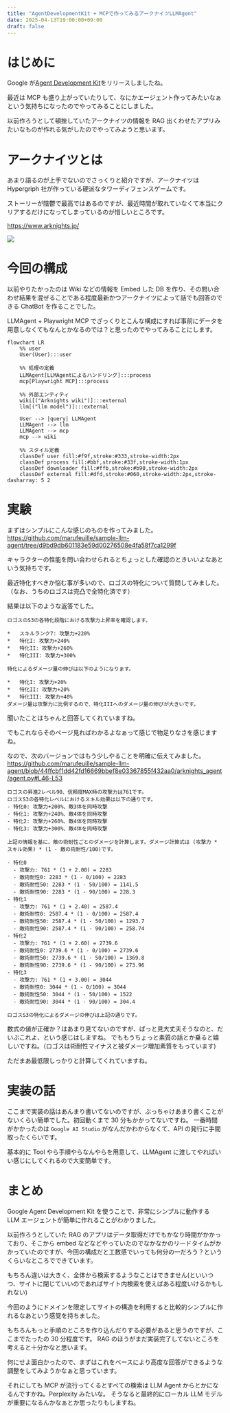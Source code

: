 ```yaml
---
title: "AgentDevelopmentKit + MCPで作ってみるアークナイツLLMAgent"
date: 2025-04-13T19:00:00+09:00
draft: false
---
```


# はじめに

Google が[Agent Development Kit](https://google.github.io/adk-docs/)をリリースしましたね。

最近は MCP も盛り上がっていたりして、なにかエージェント作ってみたいなぁという気持ちになったのでやってみることにしました。

以前作ろうとして頓挫していたアークナイツの情報を RAG 出くわせたアプリみたいなものが作れる気がしたのでやってみようと思います。

# アークナイツとは

あまり語るのが上手でないのでさっくりと紹介ですが、アークナイツは Hypergriph 社が作っている硬派なタワーディフェンスゲームです。

ストーリーが陰鬱で最高ではあるのですが、最近時間が取れていなくて本当にクリアするだけになってしまっているのが惜しいところです。

https://www.arknights.jp/

![](prof.png)

# 今回の構成

以前やりたかったのは Wiki などの情報を Embed した DB を作り、その問い合わせ結果を混ぜることである程度最新かつアークナイツによって話でも回答のできる ChatBot を作ることでした。

LLMAgent + Playwright MCP でざっくりとこんな構成にすれば事前にデータを用意しなくてもなんとかなるのでは？と思ったのでやってみることにします。

```mermaid
flowchart LR
    %% user
    User(User):::user

    %% 処理の定義
    LLMAgent[LLMAgentによるハンドリング]:::process
    mcp[Playwright MCP]:::process

    %% 外部エンティティ
    wiki[("Arknights wiki")]:::external
    llm[("llm model")]:::external

    User --> |query| LLMAgent
    LLMAgent --> llm
    LLMAgent --> mcp
    mcp --> wiki

    %% スタイル定義
    classDef user fill:#f9f,stroke:#333,stroke-width:2px
    classDef process fill:#bbf,stroke:#33f,stroke-width:1px
    classDef downloader fill:#ffb,stroke:#b90,stroke-width:2px
    classDef external fill:#dfd,stroke:#060,stroke-width:2px,stroke-dasharray: 5 2
```

# 実験

まずはシンプルにこんな感じのものを作ってみました。
https://github.com/marufeuille/sample-llm-agent/tree/d9bd9db601183e59d00276508e4fa58f7ca1299f

キャラクターの性能を問い合わせられるとちょっとした確認のときいいよなあという気持ちです。

最近特化すべきか悩む事が多いので、ロゴスの特化について質問してみました。（なお、うちのロゴスは完凸で全特化済です）

結果は以下のような返答でした。

```
ロゴスのS3の各特化段階における攻撃力上昇率を確認します。

*   スキルランク7: 攻撃力+220%
*   特化I: 攻撃力+240%
*   特化II: 攻撃力+260%
*   特化III: 攻撃力+300%

特化によるダメージ量の伸びは以下のようになります。

*   特化I: 攻撃力+20%
*   特化II: 攻撃力+20%
*   特化III: 攻撃力+40%
ダメージ量は攻撃力に比例するので、特化IIIへのダメージ量の伸びが大きいです。
```

聞いたことはちゃんと回答してくれていますね。

でもこれならそのページ見ればわかるよなぁって感じで物足りなさを感じますね。

なので、次のバージョンではもう少しやることを明確に伝えてみました。
https://github.com/marufeuille/sample-llm-agent/blob/44ffcbf1dd42fd16669bbef8e03367855f432aa0/arknights_agent/agent.py#L46-L53

```
ロゴスの昇進2レベル90、信頼度MAX時の攻撃力は761です。
ロゴスS3の各特化レベルにおけるスキル効果は以下の通りです。
- 特化0: 攻撃力+200%、敵3体を同時攻撃
- 特化1: 攻撃力+240%、敵4体を同時攻撃
- 特化2: 攻撃力+260%、敵4体を同時攻撃
- 特化3: 攻撃力+300%、敵4体を同時攻撃

上記の情報を基に、敵の術耐性ごとのダメージを計算します。ダメージ計算式は (攻撃力 * スキル効果) * (1 - 敵の術耐性/100)です。

- 特化0
  - 攻撃力: 761 * (1 + 2.00) = 2283
  - 敵術耐性0: 2283 * (1 - 0/100) = 2283
  - 敵術耐性50: 2283 * (1 - 50/100) = 1141.5
  - 敵術耐性90: 2283 * (1 - 90/100) = 228.3
- 特化1
  - 攻撃力: 761 * (1 + 2.40) = 2587.4
  - 敵術耐性0: 2587.4 * (1 - 0/100) = 2587.4
  - 敵術耐性50: 2587.4 * (1 - 50/100) = 1293.7
  - 敵術耐性90: 2587.4 * (1 - 90/100) = 258.74
- 特化2
  - 攻撃力: 761 * (1 + 2.60) = 2739.6
  - 敵術耐性0: 2739.6 * (1 - 0/100) = 2739.6
  - 敵術耐性50: 2739.6 * (1 - 50/100) = 1369.8
  - 敵術耐性90: 2739.6 * (1 - 90/100) = 273.96
- 特化3
  - 攻撃力: 761 * (1 + 3.00) = 3044
  - 敵術耐性0: 3044 * (1 - 0/100) = 3044
  - 敵術耐性50: 3044 * (1 - 50/100) = 1522
  - 敵術耐性90: 3044 * (1 - 90/100) = 304.4

ロゴスS3の特化によるダメージの伸びは上記の通りです。
```

数式の値が正確か？はあまり見てないのですが、ぱっと見大丈夫そうなのと、だいぶこれよ、という感じはしますね。
でももうちょっと素質の話とか乗ると嬉しいですね。（ロゴスは術耐性マイナスと被ダメージ増加素質をもっています)

ただまあ最低限しっかりと計算してくれていますね。

# 実装の話

ここまで実装の話はあんまり書いてないのですが、ぶっちゃけあまり書くことがないくらい簡単でした。初回動くまで 30 分もかかってないですね。
一番時間がかかったのは `Google AI Studio` がなんだかわからなくて、API の発行に手間取ったくらいです。

基本的に Tool やら手順やらなんやらを用意して、LLMAgent に渡してやればいい感じにしてくれるので大変簡単です。

# まとめ

Google Agent Development Kit を使うことで、非常にシンプルに動作する LLM エージェントが簡単に作れることがわかりました。

以前作ろうとしていた RAG のアプリはデータ取得だけでもかなり時間がかかっており、そこから embed などなどやっていたのでなかなかのリードタイムがかかっていたのですが、今回の構成だと工数感でいっても何分の一だろう？というくらいなところでできています。

もちろん違いは大きく、全体から検索するようなことはできません(といいつつ、サイトに閉じていいのであればサイト内検索を使えばある程度いけるかもしれない)

今回のようにドメインを限定してサイトの構造を利用すると比較的シンプルに作れるなあという感覚を持ちました。

もちろんもっと手順のところを作り込んだりする必要があると思うのですが、ここまでたったの 30 分程度です。
RAG のほうがまだ実装完了してないところを考えると十分かなと思います。

何にせよ面白かったので、まずはこれをベースにより高度な回答ができるような調整をしてみようかなぁと思っています。

それにしても MCP が流行ってくるとすべての検索は LLM Agent からとかになるんですかね。Perplexity みたいな。
そうなると最終的にローカル LLM モデルが重要になるんかなぁとか思ったりもしますね。
